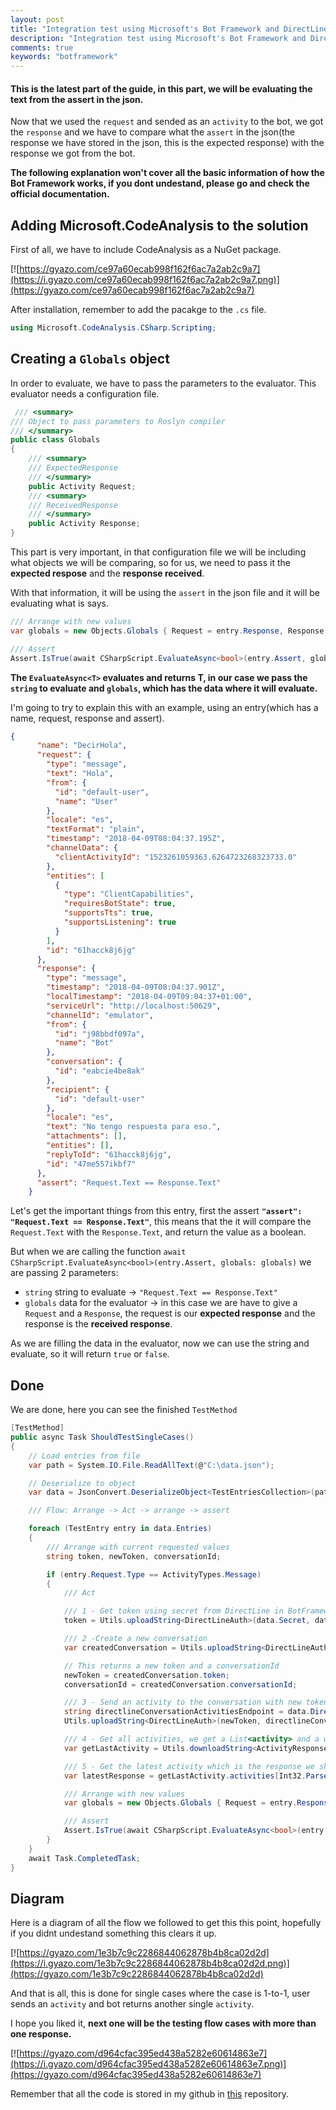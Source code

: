 ```yaml
---
layout: post
title: "Integration test using Microsoft's Bot Framework and DirectLine (3)"
description: "Integration test using Microsoft's Bot Framework and DirectLine (3)"
comments: true
keywords: "botframework"
---
```

#### This is the latest part of the guide, in this part, we will be evaluating the text from the assert in the json.

Now that we used the `request` and sended as an `activity` to the bot, we got the `response` and we have to compare what the `assert` in the json(the response we have stored in the json, this is the expected response) with the response we got from the bot.

**The following explanation won't cover all the basic information of how the Bot Framework works, if you dont undestand, please go and check the official documentation.**

## Adding Microsoft.CodeAnalysis to the solution

First of all, we have to include CodeAnalysis as a NuGet package.

[![https://gyazo.com/ce97a60ecab998f162f6ac7a2ab2c9a7](https://i.gyazo.com/ce97a60ecab998f162f6ac7a2ab2c9a7.png)](https://gyazo.com/ce97a60ecab998f162f6ac7a2ab2c9a7)

After installation, remember to add the pacakge to the `.cs` file.


```csharp
using Microsoft.CodeAnalysis.CSharp.Scripting;
```

## Creating a `Globals` object

In order to evaluate, we have to pass the parameters to the evaluator. This evaluator needs a configuration file.

``` csharp
 /// <summary>
/// Object to pass parameters to Roslyn compiler
/// </summary>
public class Globals
{
    /// <summary>
    /// ExpectedResponse
    /// </summary>
    public Activity Request;
    /// <summary>
    /// ReceivedResponse
    /// </summary>
    public Activity Response;
}
```

This part is very important, in that configuration file we will be including what objects we will be comparing, so for us, we need to pass it the **expected respose** and the **response received**.

With that information, it will be using the `assert` in the json file and it will be evaluating what is says.

``` csharp
/// Arrange with new values
var globals = new Objects.Globals { Request = entry.Response, Response = latestResponse };

/// Assert
Assert.IsTrue(await CSharpScript.EvaluateAsync<bool>(entry.Assert, globals: globals));
```

**The `EvaluateAsync<T>` evaluates and returns T, in our case we pass the `string` to evaluate and `globals`, which has the data where it will evaluate.**

I'm going to try to explain this with an example, using an entry(which has a name, request, response and assert).

```json
{
      "name": "DecirHola",
      "request": {
        "type": "message",
        "text": "Hola",
        "from": {
          "id": "default-user",
          "name": "User"
        },
        "locale": "es",
        "textFormat": "plain",
        "timestamp": "2018-04-09T08:04:37.195Z",
        "channelData": {
          "clientActivityId": "1523261059363.6264723268323733.0"
        },
        "entities": [
          {
            "type": "ClientCapabilities",
            "requiresBotState": true,
            "supportsTts": true,
            "supportsListening": true
          }
        ],
        "id": "61hacck8j6jg"
      },
      "response": {
        "type": "message",
        "timestamp": "2018-04-09T08:04:37.901Z",
        "localTimestamp": "2018-04-09T09:04:37+01:00",
        "serviceUrl": "http://localhost:50629",
        "channelId": "emulator",
        "from": {
          "id": "j98bbdf097a",
          "name": "Bot"
        },
        "conversation": {
          "id": "eabcie4be8ak"
        },
        "recipient": {
          "id": "default-user"
        },
        "locale": "es",
        "text": "No tengo respuesta para eso.",
        "attachments": [],
        "entities": [],
        "replyToId": "61hacck8j6jg",
        "id": "47me557ikbf7"
      },
      "assert": "Request.Text == Response.Text"
    }
```

Let's get the important things from this entry, first the assert **`"assert": "Request.Text == Response.Text"`**, this means that the it will compare the `Request.Text` with the `Response.Text`, and return the value as a boolean.

But when we are calling the function `await CSharpScript.EvaluateAsync<bool>(entry.Assert, globals: globals)` we are passing 2 parameters:

- `string` string to evaluate -> `"Request.Text == Response.Text"`
- `globals` data for the evaluator -> in this case we are have to give a `Request` and a `Response`, the request is our **expected response** and the response is the **received response**.

As we are filling the data in the evaluator, now we can use the string and evaluate, so it will return `true` or `false`.

## Done

We are done, here you can see the finished `TestMethod`

```csharp
[TestMethod]
public async Task ShouldTestSingleCases()
{
    // Load entries from file
    var path = System.IO.File.ReadAllText(@"C:\data.json");

    // Deserialize to object
    var data = JsonConvert.DeserializeObject<TestEntriesCollection>(path);

    /// Flow: Arrange -> Act -> arrange -> assert

    foreach (TestEntry entry in data.Entries)
    {
        /// Arrange with current requested values
        string token, newToken, conversationId;

        if (entry.Request.Type == ActivityTypes.Message)
        {
            /// Act

            /// 1 - Get token using secret from DirectLine in BotFramework panel
            token = Utils.uploadString<DirectLineAuth>(data.Secret, data.DirectLineGenerateTokenEndpoint, "").token;

            /// 2 -Create a new conversation
            var createdConversation = Utils.uploadString<DirectLineAuth>(token, data.DirectLineConversationEndpoint, "");

            // This returns a new token and a conversationId
            newToken = createdConversation.token;
            conversationId = createdConversation.conversationId;

            /// 3 - Send an activity to the conversation with new token and conversationId
            string directlineConversationActivitiesEndpoint = data.DirectLineConversationEndpoint + conversationId + "/activities";
            Utils.uploadString<DirectLineAuth>(newToken, directlineConversationActivitiesEndpoint, JsonConvert.SerializeObject(entry.Request));

            /// 4 - Get all activities, we get a List<activity> and a watermark
            var getLastActivity = Utils.downloadString<ActivityResponse>(newToken, directlineConversationActivitiesEndpoint);

            /// 5 - Get the latest activity which is the response we should be expecting
            var latestResponse = getLastActivity.activities[Int32.Parse(getLastActivity.watermark)];

            /// Arrange with new values
            var globals = new Objects.Globals { Request = entry.Response, Response = latestResponse };

            /// Assert
            Assert.IsTrue(await CSharpScript.EvaluateAsync<bool>(entry.Assert, globals: globals));
        }
    }
    await Task.CompletedTask;
}
```

## Diagram

Here is a diagram of all the flow we followed to get this this point, hopefully if you didnt undestand something this clears it up.

[![https://gyazo.com/1e3b7c9c2286844062878b4b8ca02d2d](https://i.gyazo.com/1e3b7c9c2286844062878b4b8ca02d2d.png)](https://gyazo.com/1e3b7c9c2286844062878b4b8ca02d2d)


And that is all, this is done for single cases where the case is 1-to-1, user sends an `activity` and bot returns another single `activity`.

I hope you liked it, **next one will be the testing flow cases with more than one response.**

[![https://gyazo.com/d964cfac395ed438a5282e60614863e7](https://i.gyazo.com/d964cfac395ed438a5282e60614863e7.png)](https://gyazo.com/d964cfac395ed438a5282e60614863e7)

Remember that all the code is stored in my github in [this](https://github.com/emimontesdeoca/integration-test-directline-bot-framework) repository.
